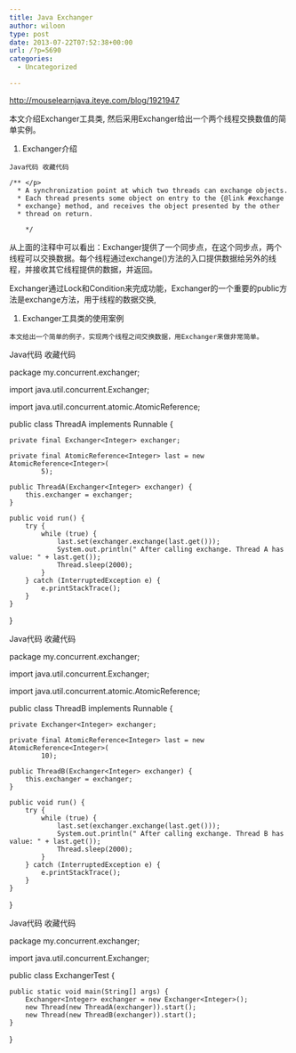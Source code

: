 ```yaml
---
title: Java Exchanger
author: wiloon
type: post
date: 2013-07-22T07:52:38+00:00
url: /?p=5690
categories:
  - Uncategorized

---
```

http://mouselearnjava.iteye.com/blog/1921947

本文介绍Exchanger工具类, 然后采用Exchanger给出一个两个线程交换数值的简单实例。

  1. Exchanger介绍
  
    Java代码 收藏代码
  
    /** </p> 
      * A synchronization point at which two threads can exchange objects. 
      * Each thread presents some object on entry to the {@link #exchange 
      * exchange} method, and receives the object presented by the other 
      * thread on return.
  
        */ 

从上面的注释中可以看出：Exchanger提供了一个同步点，在这个同步点，两个线程可以交换数据。每个线程通过exchange()方法的入口提供数据给另外的线程，并接收其它线程提供的数据，并返回。

Exchanger通过Lock和Condition来完成功能，Exchanger的一个重要的public方法是exchange方法，用于线程的数据交换,

  1. Exchanger工具类的使用案例
  
    本文给出一个简单的例子，实现两个线程之间交换数据，用Exchanger来做非常简单。 

Java代码 收藏代码
  
package my.concurrent.exchanger;

import java.util.concurrent.Exchanger;
  
import java.util.concurrent.atomic.AtomicReference;

public class ThreadA implements Runnable {

    private final Exchanger<Integer> exchanger;  
    
    private final AtomicReference<Integer> last = new AtomicReference<Integer>(  
            5);  
    
    public ThreadA(Exchanger<Integer> exchanger) {  
        this.exchanger = exchanger;  
    }  
    
    public void run() {  
        try {  
            while (true) {  
                last.set(exchanger.exchange(last.get()));  
                System.out.println(" After calling exchange. Thread A has value: " + last.get());  
                Thread.sleep(2000);  
            }  
        } catch (InterruptedException e) {  
            e.printStackTrace();  
        }  
    }  
    

}

Java代码 收藏代码
  
package my.concurrent.exchanger;

import java.util.concurrent.Exchanger;
  
import java.util.concurrent.atomic.AtomicReference;

public class ThreadB implements Runnable {

    private Exchanger<Integer> exchanger;  
    
    private final AtomicReference<Integer> last = new AtomicReference<Integer>(  
            10);  
    
    public ThreadB(Exchanger<Integer> exchanger) {  
        this.exchanger = exchanger;  
    }  
    
    public void run() {  
        try {  
            while (true) {  
                last.set(exchanger.exchange(last.get()));  
                System.out.println(" After calling exchange. Thread B has value: " + last.get());  
                Thread.sleep(2000);  
            }  
        } catch (InterruptedException e) {  
            e.printStackTrace();  
        }  
    }  
    

}

Java代码 收藏代码
  
package my.concurrent.exchanger;

import java.util.concurrent.Exchanger;

public class ExchangerTest {

    public static void main(String[] args) {  
        Exchanger<Integer> exchanger = new Exchanger<Integer>();  
        new Thread(new ThreadA(exchanger)).start();  
        new Thread(new ThreadB(exchanger)).start();  
    }  
    

}